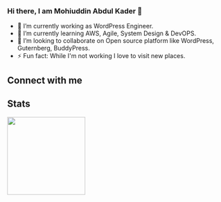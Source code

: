 ### Hi there, I am Mohiuddin Abdul Kader 👋


- 🔭 I’m currently working as WordPress Engineer.
- 🌱 I’m currently learning AWS, Agile, System Design & DevOPS.
- 👯 I’m looking to collaborate on Open source platform like WordPress, Guternberg, BuddyPress.
- ⚡ Fun fact: While I'm not working I love to visit new places.

## Connect with me


## Stats
<img height="180em" src="https://github-readme-stats.vercel.app/api?username=beyond88&show_icons=true&hide_border=true&&count_private=true&include_all_commits=true" />
